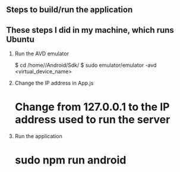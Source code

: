 ## Steps to build/run the application ##

## These steps I did in my machine, which runs Ubuntu
1. Run the AVD emulator

	$ cd /home/<user>/Android/Sdk/
	$ sudo emulator/emulator -avd <virtual_device_name>


2. Change the IP address in App.js

	# Change from 127.0.0.1 to the IP address used to run the server


3. Run the application

	# sudo npm run android 
